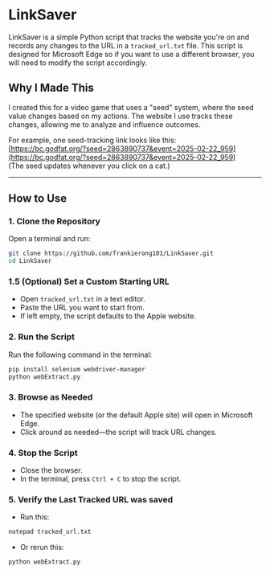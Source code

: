 # LinkSaver

LinkSaver is a simple Python script that tracks the website you're on and records any changes to the URL in a `tracked_url.txt` file. This script is designed for Microsoft Edge so if you want to use a different browser, you will need to modify the script accordingly.  

## Why I Made This  

I created this for a video game that uses a "seed" system, where the seed value changes based on my actions. The website I use tracks these changes, allowing me to analyze and influence outcomes.  

For example, one seed-tracking link looks like this:  
[https://bc.godfat.org/?seed=2863890737&event=2025-02-22_959](https://bc.godfat.org/?seed=2863890737&event=2025-02-22_959)  
(The seed updates whenever you click on a cat.)  

---

## How to Use  

### 1. Clone the Repository  
Open a terminal and run:  

```sh
git clone https://github.com/frankierong101/LinkSaver.git
cd LinkSaver
```

### 1.5 (Optional) Set a Custom Starting URL  
- Open `tracked_url.txt` in a text editor.  
- Paste the URL you want to start from.  
- If left empty, the script defaults to the Apple website.  

### 2. Run the Script  
Run the following command in the terminal:  

```sh
pip install selenium webdriver-manager
python webExtract.py
```

### 3. Browse as Needed  
- The specified website (or the default Apple site) will open in Microsoft Edge.  
- Click around as needed—the script will track URL changes.  

### 4. Stop the Script  
- Close the browser.  
- In the terminal, press `Ctrl + C` to stop the script.  

### 5. Verify the Last Tracked URL was saved  
- Run this:
```sh
notepad tracked_url.txt
```

- Or rerun this:
```sh
python webExtract.py
```
